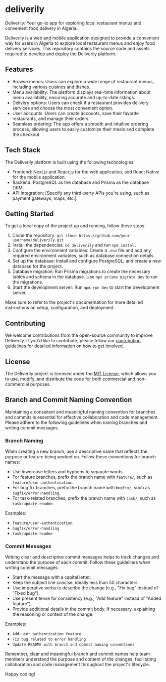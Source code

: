 # deliverily
Deliverily: Your go-to app for exploring local restaurant menus and convenient food delivery in Algeria.

Deliverily is a web and mobile application designed to provide a convenient way for users in Algeria to explore local restaurant menus and enjoy food delivery services. This repository contains the source code and assets required to develop and deploy the Deliverily platform.

## Features

- Browse menus: Users can explore a wide range of restaurant menus, including various cuisines and dishes.
- Menu availability: The platform displays real-time information about menu availability, ensuring accurate and up-to-date listings.
- Delivery options: Users can check if a restaurant provides delivery services and choose the most convenient option.
- User accounts: Users can create accounts, save their favorite restaurants, and manage their orders.
- Seamless ordering: The app offers a smooth and intuitive ordering process, allowing users to easily customize their meals and complete the checkout.

## Tech Stack

The Deliverily platform is built using the following technologies:

- Frontend: Next.js and React.js for the web application, and React Native for the mobile application.
- Backend: PostgreSQL as the database and Prisma as the database ORM.
- API Integration: [Specify any third-party APIs you're using, such as payment gateways, maps, etc.]

## Getting Started

To get a local copy of the project up and running, follow these steps:

1. Clone the repository: `git clone https://github.com/your-username/deliverily.git`
2. Install the dependencies: `cd deliverily` and run `npm install`
3. Configure the environment variables: Create a `.env` file and add any required environment variables, such as database connection details.
4. Set up the database: Install and configure PostgreSQL, and create a new database for the project.
5. Database migration: Run Prisma migrations to create the necessary tables and schema in the database. Use `npx prisma migrate dev` to run the migrations.
6. Start the development server: Run `npm run dev` to start the development server.

Make sure to refer to the project's documentation for more detailed instructions on setup, configuration, and deployment.

## Contributing

We welcome contributions from the open-source community to improve Deliverily. If you'd like to contribute, please follow our [contribution guidelines](CONTRIBUTING.md) for detailed information on how to get involved.

## License

The Deliverily project is licensed under the [MIT License](LICENSE), which allows you to use, modify, and distribute the code for both commercial and non-commercial purposes.
## Branch and Commit Naming Convention

Maintaining a consistent and meaningful naming convention for branches and commits is essential for effective collaboration and code management. Please adhere to the following guidelines when naming branches and writing commit messages.

### Branch Naming

When creating a new branch, use a descriptive name that reflects the purpose or feature being worked on. Follow these conventions for branch names:

- Use lowercase letters and hyphens to separate words.
- For feature branches, prefix the branch name with `feature/`, such as `feature/user-authentication`.
- For bug fix branches, prefix the branch name with `bugfix/`, such as `bugfix/error-handling`.
- For task-related branches, prefix the branch name with `task/`, such as `task/update-readme`.

Examples:
- `feature/user-authentication`
- `bugfix/error-handling`
- `task/update-readme`

### Commit Messages

Writing clear and descriptive commit messages helps to track changes and understand the purpose of each commit. Follow these guidelines when writing commit messages:

- Start the message with a capital letter.
- Keep the subject line concise, ideally less than 50 characters.
- Use imperative verbs to describe the change (e.g., "Fix bug" instead of "Fixed bug").
- Use present tense for consistency (e.g., "Add feature" instead of "Added feature").
- Provide additional details in the commit body, if necessary, explaining the reasoning or context of the change.

Examples:
- `Add user authentication feature`
- `Fix bug related to error handling`
- `Update README with branch and commit naming conventions`

Remember, clear and meaningful branch and commit names help team members understand the purpose and content of the changes, facilitating collaboration and code management throughout the project's lifecycle.

Happy coding!
